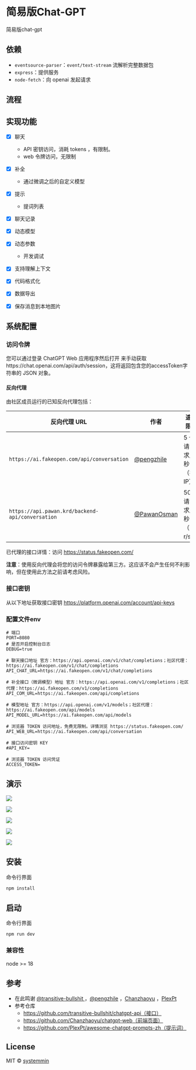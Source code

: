 # 简易版Chat-GPT 

简易版chat-gpt

## 依赖

- `eventsource-parser`：`event/text-stream` 流解析完整数据包
- `express`：提供服务
- `node-fetch`：向 openai 发起请求

## 流程





## 实现功能

- [x] 聊天

  - API 密钥访问，消耗 tokens ，有限制。
  - web 令牌访问，无限制

- [x] 补全

  - 通过微调之后的自定义模型

- [x] 提示

  - 提词列表

- [x] 聊天记录

- [x] 动态模型

- [x] 动态参数

  - 开发调试

- [x] 支持理解上下文

- [x] 代码格式化

- [x] 数据导出

- [x] 保存消息到本地图片

## 系统配置

### 访问令牌

您可以通过登录 ChatGPT Web 应用程序然后打开 来手动获取https://chat.openai.com/api/auth/session，这将返回包含您的accessToken字符串的 JSON 对象。

#### 反向代理

由社区成员运行的已知反向代理包括：

| 反向代理 URL                                     | 作者                                         | 速率限制                  | 最后检查           |
| ------------------------------------------------ | -------------------------------------------- | ------------------------- | ------------------ |
| `https://ai.fakeopen.com/api/conversation`       | [@pengzhile](https://github.com/pengzhile)   | 5 个请求/10 秒（按 IP）   | 2023 年 4 月 18 日 |
| `https://api.pawan.krd/backend-api/conversation` | [@PawanOsman](https://github.com/PawanOsman) | 50 个请求/15 秒（~3 r/s） | 2023 年 3 月 23 日 |

已代理的接口详情：访问 https://status.fakeopen.com/

**注意**：使用反向代理会将您的访问令牌暴露给第三方。这应该不会产生任何不利影响，但在使用此方法之前请考虑风险。

### 接口密钥

从以下地址获取接口密钥 https://platform.openai.com/account/api-keys

### 配置文件env


```
# 端口
PORT=8080
# 是否开启控制台日志
DEBUG=true

# 聊天接口地址 官方：https://api.openai.com/v1/chat/completions；社区代理：https://ai.fakeopen.com/v1/chat/completions
API_CHAT_URL=https://ai.fakeopen.com/v1/chat/completions

# 补全接口（微调模型）地址 官方：https://api.openai.com/v1/completions；社区代理：https://ai.fakeopen.com/v1/completions
API_COM_URL=https://ai.fakeopen.com/api/completions

# 模型地址 官方：https://api.openai.com/v1/models；社区代理：https://ai.fakeopen.com/api/models
API_MODEL_URL=https://ai.fakeopen.com/api/models

# 浏览器 TOKEN 访问地址，免费无限制。详情浏览 https://status.fakeopen.com/
API_WEB_URL=https://ai.fakeopen.com/api/conversation

# 接口访问密钥 KEY 
#API_KEY=

# 浏览器 TOKEN 访问凭证 
ACCESS_TOKEN=
```

## 演示

![](docs\1.png)

![](docs\2.png)

![](docs\3.png)

![](docs\4.png)

![](docs\5.png)


## 安装

命令行界面

```sh
npm install 
```

## 启动

命令行界面

```sh
npm run dev
```

### 兼容性
node >= 18

## 参考

- 在此鸣谢 [@transitive-bullshit ](https://github.com/transitive-bullshit/)，[@pengzhile](https://github.com/pengzhile) ，[Chanzhaoyu](https://github.com/Chanzhaoyu) ，[PlexPt](https://github.com/PlexPt) 
- 参考仓库
  - https://github.com/transitive-bullshit/chatgpt-api（接口）
  - https://github.com/Chanzhaoyu/chatgpt-web（前端页面）
  - https://github.com/PlexPt/awesome-chatgpt-prompts-zh（提示词）

## License

MIT © [systemmin](https://dtking.cn/)